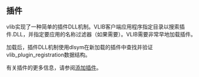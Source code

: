 ## 插件

vlib实现了一种简单的插件DLL机制。VLIB客户端应用程序指定目录以搜索插件.DLL，并指定要应用的名称过滤器（如果需要）。VLIB需要非常早地加载插件。

加载后，插件DLL机制使用dlsym在新加载的插件中查找并验证vlib_plugin_registration数据结构。

有关插件的更多信息，请参阅[添加插件](Adding-a-plugin/Adding-a-plugin.md)。